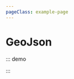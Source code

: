 ```yaml
---
pageClass: example-page
---
```


# GeoJson

::: demo
<template>

  <div>
    <div>
      <span v-if="loading">Loading...</span>
      <label for="checkbox">GeoJSON Visibility</label>
      <input
        id="checkbox"
        v-model="show"
        type="checkbox"
      >
      <label for="checkboxTooltip">Enable tooltip</label>
      <input
        id="checkboxTooltip"
        v-model="enableTooltip"
        type="checkbox"
      >
      <input
        v-model="fillColor"
        type="color"
      >
      <br>
    </div>
    <l-map
      :zoom="zoom"
      :center="center"
      style="height: 500px; width: 100%"
    >
      <l-tile-layer
        :url="url"
        :attribution="attribution"
      />
      <l-geo-json
        v-if="show"
        :geojson="geojson"
        :options="options"
        :options-style="styleFunction"
      />
      <l-marker :lat-lng="marker" />
    </l-map>
  </div>
</template>

<script>
import { latLng } from "leaflet";
import { LMap, LTileLayer, LMarker, LGeoJson } from "wgis.leaflet.vue2";

export default {
  name: "Example",
  components: {
    LMap,
    LTileLayer,
    LGeoJson,
    LMarker
  },
  data() {
    return {
      loading: false,
      show: true,
      enableTooltip: true,
      zoom: 6,
      center: [48, -1.219482],
      geojson: null,
      fillColor: "#e4ce7f",
      url: 'https://{s}.tile.openstreetmap.org/{z}/{x}/{y}.png',
      attribution:
        '&copy; <a href="http://osm.org/copyright">OpenStreetMap</a> contributors',
      marker: latLng(47.41322, -1.219482)
    };
  },
  computed: {
    options() {
      return {
        onEachFeature: this.onEachFeatureFunction
      };
    },
    styleFunction() {
      const fillColor = this.fillColor; // important! need touch fillColor in computed for re-calculate when change fillColor
      return () => {
        return {
          weight: 2,
          color: "#ECEFF1",
          opacity: 1,
          fillColor: fillColor,
          fillOpacity: 1
        };
      };
    },
    onEachFeatureFunction() {
      if (!this.enableTooltip) {
        return () => {};
      }
      return (feature, layer) => {
        layer.bindTooltip(
          "<div>code:" +
            feature.properties.code +
            "</div><div>nom: " +
            feature.properties.nom +
            "</div>",
          { permanent: false, sticky: true }
        );
      };
    }
  },
  async created() {
    this.loading = true;
    const response = await fetch("https://rawgit.com/gregoiredavid/france-geojson/master/regions/pays-de-la-loire/communes-pays-de-la-loire.geojson")
    const data = await response.json();
    this.geojson = data;
    this.loading = false;
  }
};
</script>

:::

